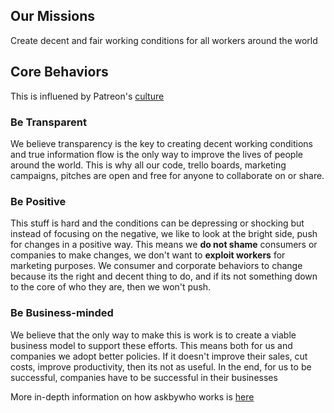 ## Our Missions

Create decent and fair working conditions for all workers around the world

## Core Behaviors

This is influened by Patreon's [culture](https://patreonhq.com/how-to-build-culture-that-lasts-dc25b086cefd)


### Be Transparent

We believe transparency is the key to creating decent working conditions and true information flow is the only way to improve the lives of people around the world.  This is why all our code, trello boards, marketing campaigns, pitches are open and free for anyone to collaborate on or share.

### Be Positive

This stuff is hard and the conditions can be depressing or shocking but instead of focusing on the negative, we like to look at the bright side, push for changes in a positive way.  This means we __do not shame__ consumers or companies to make changes, we don't want to __exploit workers__ for marketing purposes.  We consumer and corporate behaviors to change  because its the right and decent thing to do, and if its not something down to the core of who they are, then we won't push.

### Be Business-minded

We believe that the only way to make this is work is to create a viable business model to support these efforts.  This means both for us and companies we adopt better policies.  If it doesn't improve their sales, cut costs, improve productivity, then its not as useful.  In the end, for us to be successful, companies have to be successful in their businesses

More in-depth information on how askbywho works is [here](https://docs.google.com/document/d/1l643wqatX4FfunQEvKdikGGeJmgxnR8R937fa3TxvuE/edit)
